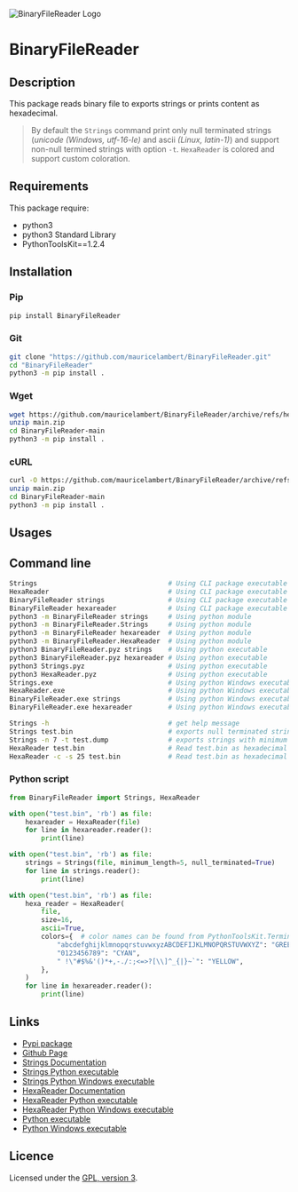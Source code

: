 ![BinaryFileReader Logo](https://mauricelambert.github.io/info/python/security/BinaryFileReader/small.png "BinaryFileReader logo")

# BinaryFileReader

## Description

This package reads binary file to exports strings or prints content as hexadecimal.

> By default the `Strings` command print only null terminated strings (*unicode (Windows, utf-16-le)* and ascii *(Linux, latin-1)*) and support non-null termined strings with option `-t`.
> `HexaReader` is colored and support custom coloration.

## Requirements

This package require:

 - python3
 - python3 Standard Library
 - PythonToolsKit==1.2.4

## Installation

### Pip

```bash
pip install BinaryFileReader
```

### Git

```bash
git clone "https://github.com/mauricelambert/BinaryFileReader.git"
cd "BinaryFileReader"
python3 -m pip install .
```

### Wget

```bash
wget https://github.com/mauricelambert/BinaryFileReader/archive/refs/heads/main.zip
unzip main.zip
cd BinaryFileReader-main
python3 -m pip install .
```

### cURL

```bash
curl -O https://github.com/mauricelambert/BinaryFileReader/archive/refs/heads/main.zip
unzip main.zip
cd BinaryFileReader-main
python3 -m pip install .
```

## Usages

## Command line

```bash
Strings                                 # Using CLI package executable
HexaReader                              # Using CLI package executable
BinaryFileReader strings                # Using CLI package executable
BinaryFileReader hexareader             # Using CLI package executable
python3 -m BinaryFileReader strings     # Using python module
python3 -m BinaryFileReader.Strings     # Using python module
python3 -m BinaryFileReader hexareader  # Using python module
python3 -m BinaryFileReader.HexaReader  # Using python module
python3 BinaryFileReader.pyz strings    # Using python executable
python3 BinaryFileReader.pyz hexareader # Using python executable
python3 Strings.pyz                     # Using python executable
python3 HexaReader.pyz                  # Using python executable
Strings.exe                             # Using python Windows executable
HexaReader.exe                          # Using python Windows executable
BinaryFileReader.exe strings            # Using python Windows executable
BinaryFileReader.exe hexareader         # Using python Windows executable

Strings -h                              # get help message
Strings test.bin                        # exports null terminated strings from test.bin
Strings -n 7 -t test.dump               # exports strings with minimum length of 7 characters
HexaReader test.bin                     # Read test.bin as hexadecimal and ascii printable
HexaReader -c -s 25 test.bin            # Read test.bin as hexadecimal and ascii printable without colors and with 25 characters by line
```

### Python script

```python
from BinaryFileReader import Strings, HexaReader

with open("test.bin", 'rb') as file:
    hexareader = HexaReader(file)
    for line in hexareader.reader():
        print(line)

with open("test.bin", 'rb') as file:
    strings = Strings(file, minimum_length=5, null_terminated=True)
    for line in strings.reader():
        print(line)

with open("test.bin", 'rb') as file:
    hexa_reader = HexaReader(
        file,
        size=16,
        ascii=True,
        colors={  # color names can be found from PythonToolsKit.Terminal.COLORS (BLACK, RED, GREEN, YELLOW, BLUE, MAGENTA, CYAN, GRAY)
            "abcdefghijklmnopqrstuvwxyzABCDEFIJKLMNOPQRSTUVWXYZ": "GREEN",
            "0123456789": "CYAN",
            " !\"#$%&'()*+,-./:;<=>?[\\]^_{|}~`": "YELLOW",
        },
    )
    for line in hexareader.reader():
        print(line)
```

## Links

 - [Pypi package](https://pypi.org/project/BinaryFileReader/)
 - [Github Page](https://github.com/mauricelambert/BinaryFileReader/)
 - [Strings Documentation](https://mauricelambert.github.io/info/python/security/BinaryFileReader/Strings.html)
 - [Strings Python executable](https://mauricelambert.github.io/info/python/security/BinaryFileReader/Strings.pyz)
 - [Strings Python Windows executable](https://mauricelambert.github.io/info/python/security/BinaryFileReader/Strings.exe)
 - [HexaReader Documentation](https://mauricelambert.github.io/info/python/security/BinaryFileReader/HexaReader.html)
 - [HexaReader Python executable](https://mauricelambert.github.io/info/python/security/BinaryFileReader/HexaReader.pyz)
 - [HexaReader Python Windows executable](https://mauricelambert.github.io/info/python/security/BinaryFileReader/HexaReader.exe)
 - [Python executable](https://mauricelambert.github.io/info/python/security/BinaryFileReader/BinaryFileReader.pyz)
 - [Python Windows executable](https://mauricelambert.github.io/info/python/security/BinaryFileReader/BinaryFileReader.exe)

## Licence

Licensed under the [GPL, version 3](https://www.gnu.org/licenses/).
